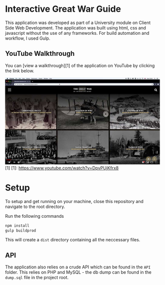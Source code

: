 # Interactive Great War Guide

This application was developed as part of a University module on Client Side Web Development. The application was built using html, css and javascript without the use of any frameworks. For build automation and workflow, I used Gulp.

## YouTube Walkthrough

You can [view a walkthrough][1] of the application on YouTube by clicking the link below.

![YouTube Walkthrough](youtube.jpg)[1]
[1]: https://www.youtube.com/watch?v=DpvPUjKfrx8


# Setup

To setup and get running on your machine, close this repository and navigate to the root directory.

Run the following commands
```
npm install
gulp buildprod
```

This will create a `dist` directory containing all the neccessary files.

## API

The application also relies on a crude API which can be found in the `API` folder. This relies on PHP and MySQL - the db dump can be found in the `dump.sql` file in the project root.

